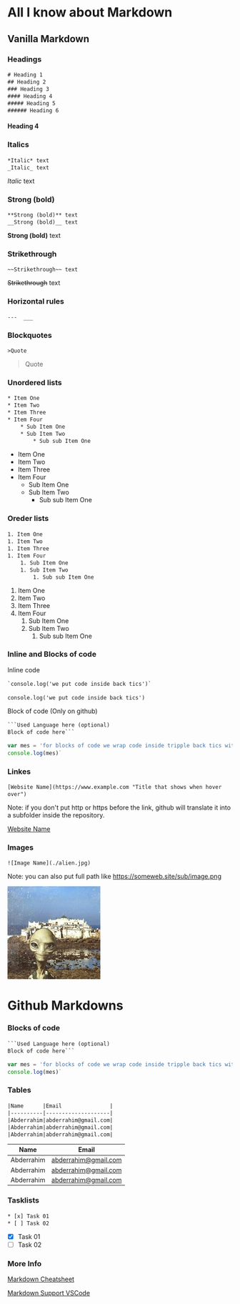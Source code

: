 # All I know about Markdown

## Vanilla Markdown

### Headings

```
# Heading 1
## Heading 2
### Heading 3
#### Heading 4
##### Heading 5
###### Heading 6
```

#### Heading 4

### Italics

```
*Italic* text
_Italic_ text
```

_Italic_ text

### Strong (bold)

```
**Strong (bold)** text
__Strong (bold)__ text
```

**Strong (bold)** text

### Strikethrough

```
~~Strikethrough~~ text
```

~~Strikethrough~~ text

### Horizontal rules

```
---  ___
```

### Blockquotes

```
>Quote
```

> Quote

### Unordered lists

```
* Item One
* Item Two
* Item Three
* Item Four
    * Sub Item One
    * Sub Item Two
        * Sub sub Item One
```

- Item One
- Item Two
- Item Three
- Item Four
  - Sub Item One
  - Sub Item Two
    - Sub sub Item One

### Oreder lists

```
1. Item One
1. Item Two
1. Item Three
1. Item Four
    1. Sub Item One
    1. Sub Item Two
        1. Sub sub Item One
```

1. Item One
1. Item Two
1. Item Three
1. Item Four
   1. Sub Item One
   1. Sub Item Two
      1. Sub sub Item One

### Inline and Blocks of code

Inline code

```
`console.log('we put code inside back tics')`
```

`console.log('we put code inside back tics')`

Block of code (Only on github)

````
```Used Language here (optional)
Block of code here```
````

```javascript
var mes = 'for blocks of code we wrap code inside tripple back tics with a header that indicats which language (header is optional)';
console.log(mes)`
```

### Linkes

```
[Website Name](https://www.example.com "Title that shows when hover over")
```

Note: if you don't put http or https before the link, github will translate it into a subfolder inside the repository.

[Website Name](https://www.example.com "Title that shows when hover over")

### Images

```
![Image Name](./alien.jpg)
```

Note: you can also put full path like https://someweb.site/sub/image.png

![Image Name](./alien.jpg)

# Github Markdowns

### Blocks of code

````
```Used Language here (optional)
Block of code here```
````

```javascript
var mes = 'for blocks of code we wrap code inside tripple back tics with a header that indicats which language (header is optional)';
console.log(mes)`
```

### Tables

```
|Name      |Email               |
|----------|--------------------|
|Abderrahim|abderrahim@gmail.com|
|Abderrahim|abderrahim@gmail.com|
|Abderrahim|abderrahim@gmail.com|
```

| Name       | Email                |
| ---------- | -------------------- |
| Abderrahim | abderrahim@gmail.com |
| Abderrahim | abderrahim@gmail.com |
| Abderrahim | abderrahim@gmail.com |

### Tasklists

```
* [x] Task 01
* [ ] Task 02
```

- [x] Task 01
- [ ] Task 02

### More Info

[Markdown Cheatsheet](https://github.com/adam-p/markdown-here/wiki/Markdown-Cheatsheet)

[Markdown Support VSCode](https://github.com/yzhang-gh/vscode-markdown)
